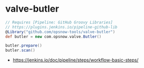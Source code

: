 # valve-butler

```groovy
// Requires [Pipeline: GitHub Groovy Libraries]
// https://plugins.jenkins.io/pipeline-github-lib
@Library("github.com/opsnow-tools/valve-butler")
def butler = new com.opsnow.valve.Butler()

butler.prepare()
butler.scan()
```

* <https://jenkins.io/doc/pipeline/steps/workflow-basic-steps/>
